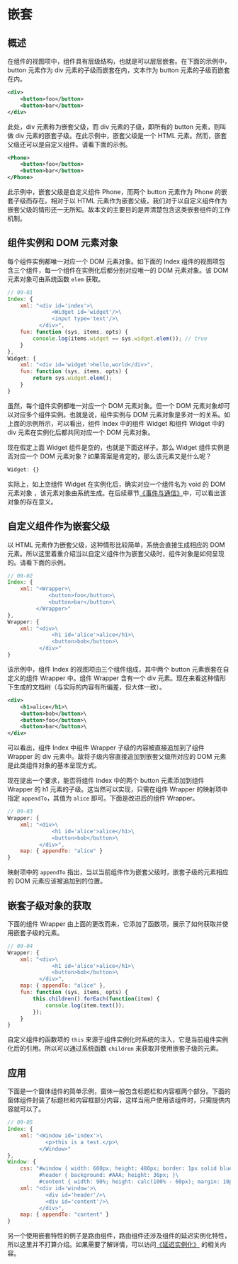 # 嵌套

## 概述

在组件的视图项中，组件具有层级结构，也就是可以层层嵌套。在下面的示例中，button 元素作为 div 元素的子级而嵌套在内，文本作为 button 元素的子级而嵌套在内。

```xml
<div>
    <button>foo</button>
    <button>bar</button>
</div>
```

此处，div 元素称为嵌套父级，而 div 元素的子级，即所有的 button 元素，则叫做 div 元素的嵌套子级。在此示例中，嵌套父级是一个 HTML 元素。然而，嵌套父级还可以是自定义组件。请看下面的示例。

```xml
<Phone>
    <button>foo</button>
    <button>bar</button>
</Phone>
```

此示例中，嵌套父级是自定义组件 Phone，而两个 button 元素作为 Phone 的嵌套子级而存在。相对于以 HTML 元素作为嵌套父级，我们对于以自定义组件作为嵌套父级的情形还一无所知。故本文的主要目的是弄清楚包含这类嵌套组件的工作机制。

## 组件实例和 DOM 元素对象

每个组件实例都唯一对应一个 DOM 元素对象。如下面的 Index 组件的视图项包含三个组件，每一个组件在实例化后都分别对应唯一的 DOM 元素对象。该 DOM 元素对象可由系统函数 `elem` 获取。

```js
// 09-01
Index: {
    xml: "<div id='index'>\
              <Widget id='widget'/>\
              <input type='text'/>\
          </div>",
    fun: function (sys, items, opts) {
        console.log(items.widget == sys.widget.elem()); // true
    }
},
Widget: {
    xml: "<div id='widget'>hello,world</div>",
    fun: function (sys, items, opts) {
        return sys.widget.elem();
    }
}
```

虽然，每个组件实例都唯一对应一个 DOM 元素对象。但一个 DOM 元素对象却可以对应多个组件实例。也就是说，组件实例与 DOM 元素对象是多对一的关系。如上面的示例所示，可以看出，组件 Index 中的组件 Widget 和组件 Widget 中的 div 元素在实例化后都共同对应一个 DOM 元素对象。

现在假定上面 Widget 组件是空的，也就是下面这样子。那么 Widget 组件实例是否对应一个 DOM 元素对象？如果答案是肯定的，那么该元素又是什么呢？

```js
Widget: {}
```

实际上，如上空组件 Widget 在实例化后，确实对应一个组件名为 void 的 DOM 元素对象 ，该元素对象由系统生成。在后续章节[《事件与通信》](/docs#事件与通信)中，可以看出该对象的存在意义。

## 自定义组件作为嵌套父级

以 HTML 元素作为嵌套父级，这种情形比较简单，系统会直接生成相应的 DOM 元素。所以这里着重介绍当以自定义组件作为嵌套父级时，组件对象是如何呈现的。请看下面的示例。

```js
// 09-02
Index: {
    xml: "<Wrapper>\
             <button>foo</button>\
             <button>bar</button>\
         </Wrapper>"
},
Wrapper: {
    xml: "<div>\
              <h1 id='alice'>alice</h1>\
              <button>bob</button>\
          </div>"
}
```

该示例中，组件 Index 的视图项由三个组件组成，其中两个 button 元素嵌套在自定义的组件 Wrapper 中。组件 Wrapper 含有一个 div 元素。现在来看这种情形下生成的文档树（与实际的内容有所偏差，但大体一致）。

```xml
<div>
    <h1>alice</h1>\
    <button>bob</button>\
    <button>foo</button>\
    <button>bar</button>\
</div>
```
 
可以看出，组件 Index 中组件 Wrapper 子级的内容被直接追加到了组件 Wrapper 的 div 元素中。故将子级内容直接追加到嵌套父级所对应的 DOM 元素是此类组件对象的基本呈现方式。

现在提出一个要求，能否将组件 Index 中的两个 button 元素添加到组件 Wrapper 的 h1 元素的子级。这当然可以实现，只需在组件 Wrapper 的映射项中指定 `appendTo`，其值为 `alice` 即可。下面是改进后的组件 Wrapper。

```js
// 09-03
Wrapper: {
    xml: "<div>\
              <h1 id='alice'>alice</h1>\
              <button>bob</button>\
          </div>",
    map: { appendTo: "alice" }
}
```
 
映射项中的 `appendTo` 指出，当以当前组件作为嵌套父级时，嵌套子级的元素相应的 DOM 元素应该被追加到的位置。

## 嵌套子级对象的获取

下面的组件 Wrapper 由上面的更改而来，它添加了函数项，展示了如何获取并使用嵌套子级的元素。

```js
// 09-04
Wrapper: {
    xml: "<div>\
              <h1 id='alice'>alice</h1>\
              <button>bob</button>\
          </div>",
    map: { appendTo: "alice" },
    fun: function (sys, items, opts) {
        this.children().forEach(function(item) {
            console.log(item.text());
        });
    }
}
```

自定义组件的函数项的 `this` 来源于组件实例化时系统的注入，它是当前组件实例化后的引用。所以可以通过系统函数 `children` 来获取并使用嵌套子级的元素。

## 应用

下面是一个窗体组件的简单示例，窗体一般包含标题栏和内容框两个部分。下面的窗体组件封装了标题栏和内容框部分内容，这样当用户使用该组件时，只需提供内容就可以了。

```js
// 09-05
Index: {
    xml: "<Window id='index'>\
            <p>this is a test.</p>\
          </Window>"
},
Window: {
    css: "#window { width: 600px; height: 480px; border: 1px solid blue; }\
          #header { background: #AAA; height: 36px; }\
          #content { width: 90%; height: calc(100% - 60px); margin: 10px auto 0; border: 1px solid blue; }",
    xml: "<div id='window'>\
            <div id='header'/>\
            <div id='content'/>\
          </div>",
    map: { appendTo: "content" }
}
```

另一个使用嵌套特性的例子是路由组件，路由组件还涉及组件的延迟实例化特性，所以这里并不打算介绍。如果需要了解详情，可以访问[《延迟实例化》](/docs#延迟实例化) 的相关内容。